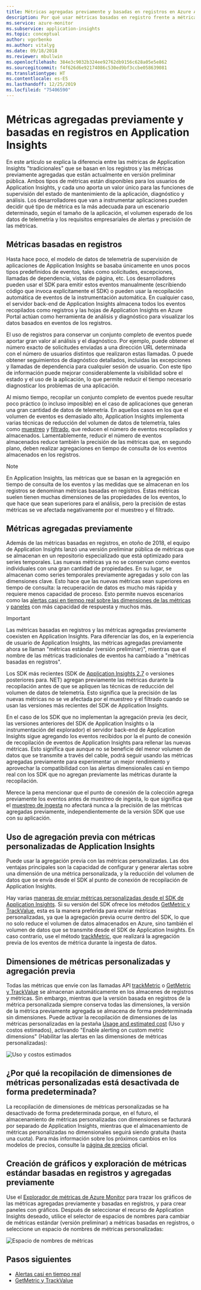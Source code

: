 ```yaml
---
title: Métricas agregadas previamente y basadas en registros en Azure Application Insights | Microsoft Docs
description: Por qué usar métricas basadas en registro frente a métricas agregadas previamente en Azure Application Insights
ms.service: azure-monitor
ms.subservice: application-insights
ms.topic: conceptual
author: vgorbenko
ms.author: vitalyg
ms.date: 09/18/2018
ms.reviewer: mbullwin
ms.openlocfilehash: 384e3c9032b324ee92762db9156c628a05e5e862
ms.sourcegitcommit: f4f626d6e92174086c530ed9bf3ccbe058639081
ms.translationtype: HT
ms.contentlocale: es-ES
ms.lasthandoff: 12/25/2019
ms.locfileid: "75406590"
---
```

# <a name="log-based-and-pre-aggregated-metrics-in-application-insights"></a>Métricas agregadas previamente y basadas en registros en Application Insights

En este artículo se explica la diferencia entre las métricas de Application Insights "tradicionales" que se basan en los registros y las métricas previamente agregadas que están actualmente en versión preliminar pública. Ambos tipos de métricas están disponibles para los usuarios de Application Insights, y cada uno aporta un valor único para las funciones de supervisión del estado de mantenimiento de la aplicación, diagnóstico y análisis. Los desarrolladores que van a instrumentar aplicaciones pueden decidir qué tipo de métrica es la más adecuada para un escenario determinado, según el tamaño de la aplicación, el volumen esperado de los datos de telemetría y los requisitos empresariales de alertas y precisión de las métricas.

## <a name="log-based-metrics"></a>Métricas basadas en registros

Hasta hace poco, el modelo de datos de telemetría de supervisión de aplicaciones de Application Insights se basaba únicamente en unos pocos tipos predefinidos de eventos, tales como solicitudes, excepciones, llamadas de dependencia, vistas de página, etc. Los desarrolladores pueden usar el SDK para emitir estos eventos manualmente (escribiendo código que invoca explícitamente el SDK) o pueden usar la recopilación automática de eventos de la instrumentación automática. En cualquier caso, el servidor back-end de Application Insights almacena todos los eventos recopilados como registros y las hojas de Application Insights en Azure Portal actúan como herramienta de análisis y diagnóstico para visualizar los datos basados en eventos de los registros.

El uso de registros para conservar un conjunto completo de eventos puede aportar gran valor al análisis y el diagnóstico. Por ejemplo, puede obtener el número exacto de solicitudes enviadas a una dirección URL determinada con el número de usuarios distintos que realizaron estas llamadas. O puede obtener seguimientos de diagnóstico detallados, incluidas las excepciones y llamadas de dependencia para cualquier sesión de usuario. Con este tipo de información puede mejorar considerablemente la visibilidad sobre el estado y el uso de la aplicación, lo que permite reducir el tiempo necesario diagnosticar los problemas de una aplicación. 

Al mismo tiempo, recopilar un conjunto completo de eventos puede resultar poco práctico (o incluso imposible) en el caso de aplicaciones que generan una gran cantidad de datos de telemetría. En aquellos casos en los que el volumen de eventos es demasiado alto, Application Insights implementa varias técnicas de reducción del volumen de datos de telemetría, tales como [muestreo](https://docs.microsoft.com/azure/application-insights/app-insights-sampling) y [filtrado](https://docs.microsoft.com/azure/application-insights/app-insights-api-filtering-sampling), que reducen el número de eventos recopilados y almacenados. Lamentablemente, reducir el número de eventos almacenados reduce también la precisión de las métricas que, en segundo plano, deben realizar agregaciones en tiempo de consulta de los eventos almacenados en los registros.

> [!NOTE]
> En Application Insights, las métricas que se basan en la agregación en tiempo de consulta de los eventos y las medidas que se almacenan en los registros se denominan métricas basadas en registros. Estas métricas suelen tienen muchas dimensiones de las propiedades de los eventos, lo que hace que sean superiores para el análisis, pero la precisión de estas métricas se ve afectada negativamente por el muestreo y el filtrado.

## <a name="pre-aggregated-metrics"></a>Métricas agregadas previamente

Además de las métricas basadas en registros, en otoño de 2018, el equipo de Application Insights lanzó una versión preliminar pública de métricas que se almacenan en un repositorio especializado que está optimizado para series temporales. Las nuevas métricas ya no se conservan como eventos individuales con una gran cantidad de propiedades. En su lugar, se almacenan como series temporales previamente agregadas y solo con las dimensiones clave. Esto hace que las nuevas métricas sean superiores en tiempo de consulta: la recuperación de datos es mucho más rápida y requiere menos capacidad de proceso. Esto permite nuevos escenarios como las [alertas casi en tiempo real sobre las dimensiones de las métricas](https://docs.microsoft.com/azure/monitoring-and-diagnostics/monitoring-near-real-time-metric-alerts) y [paneles](https://docs.microsoft.com/azure/azure-monitor/app/overview-dashboard) con más capacidad de respuesta y muchos más.

> [!IMPORTANT]
> Las métricas basadas en registros y las métricas agregadas previamente coexisten en Application Insights. Para diferenciar las dos, en la experiencia de usuario de Application Insights, las métricas agregadas previamente ahora se llaman "métricas estándar (versión preliminar)", mientras que el nombre de las métricas tradicionales de eventos ha cambiado a "métricas basadas en registros".

Los SDK más recientes (SDK de [Application Insights 2.7](https://www.nuget.org/packages/Microsoft.ApplicationInsights/2.7.2) o versiones posteriores para. NET) agregan previamente las métricas durante la recopilación antes de que se apliquen las técnicas de reducción del volumen de datos de telemetría. Esto significa que la precisión de las nuevas métricas no se ve afectada por el muestreo y el filtrado cuando se usan las versiones más recientes del SDK de Application Insights.

En el caso de los SDK que no implementan la agregación previa (es decir, las versiones anteriores del SDK de Application Insights o la instrumentación del explorador) el servidor back-end de Application Insights sigue agregando los eventos recibidos por la el punto de conexión de recopilación de eventos de Application Insights para rellenar las nuevas métricas. Esto significa que aunque no se beneficie del menor volumen de datos que se transmite a través del cable, podrá seguir usando las métricas agregadas previamente para experimentar un mejor rendimiento y aprovechar la compatibilidad con las alertas dimensionales casi en tiempo real con los SDK que no agregan previamente las métricas durante la recopilación.

Merece la pena mencionar que el punto de conexión de la colección agrega previamente los eventos antes de muestreo de ingesta, lo que significa que el [muestreo de ingesta](https://docs.microsoft.com/azure/application-insights/app-insights-sampling) no afectará nunca a la precisión de las métricas agregadas previamente, independientemente de la versión SDK que use con su aplicación.  

## <a name="using-pre-aggregation-with-application-insights-custom-metrics"></a>Uso de agregación previa con métricas personalizadas de Application Insights

Puede usar la agregación previa con las métricas personalizadas. Las dos ventajas principales son la capacidad de configurar y generar alertas sobre una dimensión de una métrica personalizada, y la reducción del volumen de datos que se envía desde el SDK al punto de conexión de recopilación de Application Insights.

Hay varias [maneras de enviar métricas personalizadas desde el SDK de Application Insights](https://docs.microsoft.com/azure/application-insights/app-insights-api-custom-events-metrics). Si su versión del SDK ofrece los métodos [GetMetric y TrackValue](https://docs.microsoft.com/azure/application-insights/app-insights-api-custom-events-metrics#getmetric), esta es la manera preferida para enviar métricas personalizadas, ya que la agregación previa ocurre dentro del SDK, lo que no solo reduce el volumen de datos almacenados en Azure, sino también el volumen de datos que se transmite desde el SDK de Application Insights. En caso contrario, use el método [trackMetric](https://docs.microsoft.com/azure/application-insights/app-insights-api-custom-events-metrics#trackmetric), que realizará la agregación previa de los eventos de métrica durante la ingesta de datos.

## <a name="custom-metrics-dimensions-and-pre-aggregation"></a>Dimensiones de métricas personalizadas y agregación previa

Todas las métricas que envíe con las llamadas API [trackMetric](https://docs.microsoft.com/azure/application-insights/app-insights-api-custom-events-metrics#trackmetric) o [GetMetric y TrackValue](https://docs.microsoft.com/azure/application-insights/app-insights-api-custom-events-metrics#getmetric) se almacenan automáticamente en los almacenes de registros y métricas. Sin embargo, mientras que la versión basada en registros de la métrica personalizada siempre conserva todas las dimensiones, la versión de la métrica previamente agregada se almacena de forma predeterminada sin dimensiones. Puede activar la recopilación de dimensiones de las métricas personalizadas en la pestaña [Usage and estimated cost](https://docs.microsoft.com/azure/application-insights/app-insights-pricing) (Uso y costos estimados), activando "Enable alerting on custom metric dimensions" (Habilitar las alertas en las dimensiones de métricas personalizadas): 

![Uso y costos estimados](./media/pre-aggregated-metrics-log-metrics/001-cost.png)

## <a name="why-is-collection-of-custom-metrics-dimensions-turned-off-by-default"></a>¿Por qué la recopilación de dimensiones de métricas personalizadas está desactivada de forma predeterminada?

La recopilación de dimensiones de métricas personalizadas se ha desactivado de forma predeterminada porque, en el futuro, el almacenamiento de métricas personalizadas con dimensiones se facturará por separado de Application Insights, mientras que el almacenamiento de métricas personalizadas no dimensionales seguirá siendo gratuita (hasta una cuota). Para más información sobre los próximos cambios en los modelos de precios, consulte la [página de precios](https://azure.microsoft.com/pricing/details/monitor/) oficial.

## <a name="creating-charts-and-exploring-log-based-and-standard-pre-aggregated-metrics"></a>Creación de gráficos y exploración de métricas estándar basadas en registros y agregadas previamente

Use el [Explorador de métricas de Azure Monitor](../platform/metrics-getting-started.md) para trazar los gráficos de las métricas agregadas previamente y basadas en registros, y para crear paneles con gráficos. Después de seleccionar el recurso de Application Insights deseado, utilice el selector de espacios de nombres para cambiar de métricas estándar (versión preliminar) a métricas basadas en registros, o seleccione un espacio de nombres de métricas personalizadas:

![Espacio de nombres de métricas](./media/pre-aggregated-metrics-log-metrics/002-metric-namespace.png)

## <a name="next-steps"></a>Pasos siguientes

* [Alertas casi en tiempo real](https://docs.microsoft.com/azure/monitoring-and-diagnostics/monitoring-near-real-time-metric-alerts)
* [GetMetric y TrackValue](https://docs.microsoft.com/azure/application-insights/app-insights-api-custom-events-metrics#getmetric)

